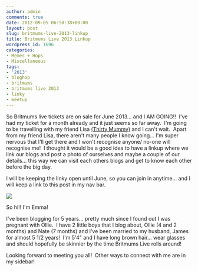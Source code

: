 ```yaml
---
author: admin
comments: true
date: 2012-09-05 06:50:38+00:00
layout: post
slug: britmums-live-2013-linkup
title: Britmums Live 2013 Linkup
wordpress_id: 1696
categories:
- Memes + Hops
- Miscellaneous
tags:
- '2013'
- bloghop
- britmums
- britmums live 2013
- linky
- meetup
---
```


So Britmums live tickets are on sale for June 2013... and I AM GOING!!  I've had my ticket for a month already and it just seems so far away.  I'm going to be travelling with my friend Lisa [(Thirty Mummy)](http://www.thirtymummy.com/) and I can't wait.  Apart from my friend Lisa, there aren't many people I know going... I'm super nervous that I'll get there and I won't recognise anyone/ no-one will recognise me!  I thought it would be a good idea to have a linkup where we link our blogs and post a photo of ourselves and maybe a couple of our details... this way we can visit each others blogs and get to know each other before the big day.

I will be keeping the linky open until June, so you can join in anytime... and I will keep a link to this post in my nav bar.


[![](http://www.outmumbered.com/wp-content/uploads/2012/09/e40b9db292f411e1989612313815112c_7.jpg)](http://www.outmumbered.com/wp-content/uploads/2012/09/e40b9db292f411e1989612313815112c_7.jpg)




So hi!! I'm Emma!




I've been blogging for 5 years... pretty much since I found out I was pregnant with Ollie.  I have 2 little boys that I blog about, Ollie (4 and 2 months) and Nate (7 months) and I've been married to my husband, James for almost 5 1/2 years!  I'm 5'4" and I have long brown hair... wear glasses and should hopefully be skinnier by the time Britmums Live rolls around!




Looking forward to meeting you all!  Other ways to connect with me are in my sidebar!





